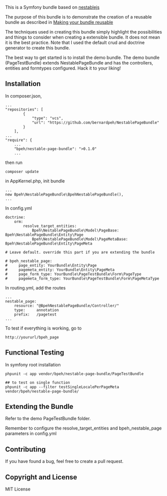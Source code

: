 This is a Symfony bundle based on [nestablejs](https://github.com/BeFiveINFO/Nestable) 

The purpose of this bundle is to demonstrate the creation of a reusable bundle as described in [Making your bundle reusable](http://practicalsymfony.com/chapter-18-making-your-bundle-reusable/)

The techniques used in creating this bundle simply highlight the possibilities and things to consider when creating a extensible bundle. It does not mean it is the best practice. Note that I used the default crud and doctrine generator to create this bundle. 

The best way to get started is to install the demo bundle. The demo bundle (PageTestBundle) extends NestablePageBundle and has the controllers, entities and formtypes configured. Hack it to your liking!

## Installation

In composer.json,

```
...
"repositories": [
        {
            "type": "vcs",
            "url": "https://github.com/bernardpeh/NestablePageBundle"
        }
    ],
...
"require": {
    ...
    "bpeh/nestable-page-bundle": ">0.1.0"
    ...
```

then run

```
composer update
```

in AppKernel.php, init bundle

```
...
new Bpeh\NestablePageBundle\BpehNestablePageBundle(),
...
```

In config.yml

```
doctrine:
    orm:
        resolve_target_entities:
            Bpeh\NestablePageBundle\Model\PageBase: Bpeh\NestablePageBundle\Entity\Page
            Bpeh\NestablePageBundle\Model\PageMetaBase: Bpeh\NestablePageBundle\Entity\PageMeta

# Leave default. override this part if you are extending the bundle

# bpeh_nestable_page:
#     page_entity: YourBundle\Entity\Page
#     pagemeta_entity: YourBundle\Entity\PageMeta
#     page_form_type: YourBundle\PageTestBundle\Form\PageType
#     pagemeta_form_type: YourBundle\PageTestBundle\Form\PageMetaType
```

In routing.yml, add the routes

```
...
nestable_page:
    resource: "@BpehNestablePageBundle/Controller/"
    type:     annotation
    prefix:   /pagetest
...
```

To test if everything is working, go to

```
http://yoururl/bpeh_page
```

## Functional Testing

In symfony root installation

```
phpunit -c app vendor/bpeh/nestable-page-bundle/PageTestBundle

## to test on single function
phpunit -c app --filter testSingleLocalePerPageMeta vendor/bpeh/nestable-page-bundle/
```

## Extending the Bundle

Refer to the demo PageTestBundle folder.

Remember to configure the resolve_target_entities and bpeh_nestable_page parameters in config.yml

## Contributing

If you have found a bug, feel free to create a pull request. 

## Copyright and License

MIT License
